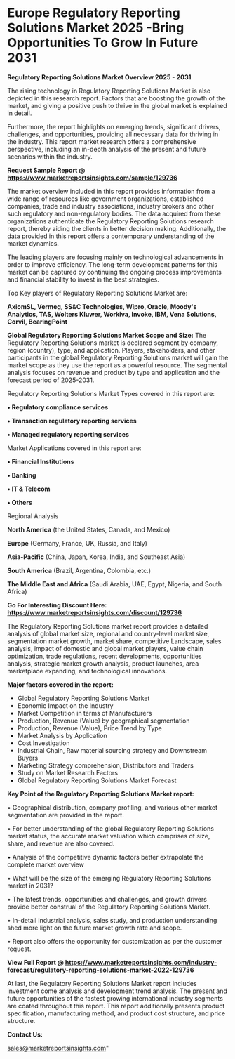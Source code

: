 # Europe Regulatory Reporting Solutions Market 2025 -Bring Opportunities To Grow In Future 2031

<Strong> Regulatory Reporting Solutions Market Overview 2025 - 2031</strong>

The rising technology in Regulatory Reporting Solutions Market is also depicted in this research report. Factors that are boosting the growth of the market, and giving a positive push to thrive in the global market is explained in detail.

Furthermore, the report highlights on emerging trends, significant drivers, challenges, and opportunities, providing all necessary data for thriving in the industry. This report market research offers a comprehensive perspective, including an in-depth analysis of the present and future scenarios within the industry.

<strong>Request Sample Report @ <a href=https://www.marketreportsinsights.com/sample/129736>https://www.marketreportsinsights.com/sample/129736</a></strong>

The market overview included in this report provides information from a wide range of resources like government organizations, established companies, trade and industry associations, industry brokers and other such regulatory and non-regulatory bodies. The data acquired from these organizations authenticate the Regulatory Reporting Solutions research report, thereby aiding the clients in better decision making. Additionally, the data provided in this report offers a contemporary understanding of the market dynamics.

The leading players are focusing mainly on technological advancements in order to improve efficiency. The long-term development patterns for this market can be captured by continuing the ongoing process improvements and financial stability to invest in the best strategies.

Top Key players of Regulatory Reporting Solutions Market are:

<strong>AxiomSL, Vermeg, SS&C Technologies, Wipro, Oracle, Moody's Analytics, TAS, Wolters Kluwer, Workiva, Invoke, IBM, Vena Solutions, Corvil, BearingPoint</strong>

<strong><b>Global Regulatory Reporting Solutions Market Scope and Size:</b></strong>
The Regulatory Reporting Solutions market is declared segment by company, region (country), type, and application. Players, stakeholders, and other participants in the global Regulatory Reporting Solutions market will gain the market scope as they use the report as a powerful resource. The segmental analysis focuses on revenue and product by type and application and the forecast period of 2025-2031.

Regulatory Reporting Solutions Market Types covered in this report are:

<strong>• Regulatory compliance services

• Transaction regulatory reporting services

• Managed regulatory reporting services</strong>

Market Applications covered in this report are:

<strong>• Financial Institutions

• Banking

• IT & Telecom

• Others</strong> 

Regional Analysis

<strong>North America</strong> (the United States, Canada, and Mexico)

<strong>Europe</strong> (Germany, France, UK, Russia, and Italy)

<strong>Asia-Pacific</strong> (China, Japan, Korea, India, and Southeast Asia)

<strong>South America</strong> (Brazil, Argentina, Colombia, etc.)

<strong>The Middle East and Africa</strong> (Saudi Arabia, UAE, Egypt, Nigeria, and South Africa)

<strong>Go For Interesting Discount Here: <a href=https://www.marketreportsinsights.com/discount/129736>https://www.marketreportsinsights.com/discount/129736</a></strong>

The Regulatory Reporting Solutions market report provides a detailed analysis of global market size, regional and country-level market size, segmentation market growth, market share, competitive Landscape, sales analysis, impact of domestic and global market players, value chain optimization, trade regulations, recent developments, opportunities analysis, strategic market growth analysis, product launches, area marketplace expanding, and technological innovations.

<strong><b>Major factors covered in the report:</b></strong>
<ul>
  <li>Global Regulatory Reporting Solutions Market </li>
  <li>Economic Impact on the Industry</li>
  <li>Market Competition in terms of Manufacturers</li>
  <li>Production, Revenue (Value) by geographical segmentation</li>
  <li>Production, Revenue (Value), Price Trend by Type</li>
  <li>Market Analysis by Application</li>
  <li>Cost Investigation</li>
  <li>Industrial Chain, Raw material sourcing strategy and Downstream Buyers</li>
  <li>Marketing Strategy comprehension, Distributors and Traders</li>
  <li>Study on Market Research Factors</li>
  <li>Global Regulatory Reporting Solutions Market Forecast</li>
</ul>

<strong><b>Key Point of the Regulatory Reporting Solutions Market report:</b></strong>

• Geographical distribution, company profiling, and various other market segmentation are provided in the report.

• For better understanding of the global Regulatory Reporting Solutions market status, the accurate market valuation which comprises of size, share, and revenue are also covered.

• Analysis of the competitive dynamic factors better extrapolate the complete market overview

• What will be the size of the emerging Regulatory Reporting Solutions market in 2031?

• The latest trends, opportunities and challenges, and growth drivers provide better construal of the Regulatory Reporting Solutions Market.

• In-detail industrial analysis, sales study, and production understanding shed more light on the future market growth rate and scope.

• Report also offers the opportunity for customization as per the customer request.

<strong><b>View Full Report @ <a href=https://www.marketreportsinsights.com/industry-forecast/regulatory-reporting-solutions-market-2022-129736>https://www.marketreportsinsights.com/industry-forecast/regulatory-reporting-solutions-market-2022-129736</a></b></strong>


At last, the Regulatory Reporting Solutions Market report includes investment come analysis and development trend analysis. The present and future opportunities of the fastest growing international industry segments are coated throughout this report. This report additionally presents product specification, manufacturing method, and product cost structure, and price structure.

<strong>Contact Us:</strong>

sales@marketreportsinsights.com"
